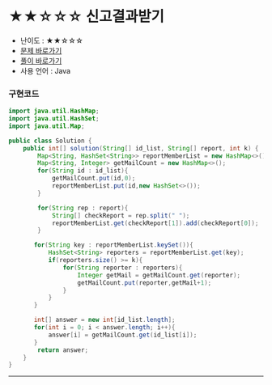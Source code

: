 # ★★☆☆☆ 신고결과받기
- 난이도 : ★★☆☆☆
- <a href="https://programmers.co.kr/learn/courses/30/lessons/92334">문제 바로가기</a>
- <a href="https://cnu-jinseop.tistory.com/109">풀이 바로가기</a>
- 사용 언어 : Java

### 구현코드
```java
import java.util.HashMap;
import java.util.HashSet;
import java.util.Map;

public class Solution {
    public int[] solution(String[] id_list, String[] report, int k) {
        Map<String, HashSet<String>> reportMemberList = new HashMap<>();
        Map<String, Integer> getMailCount = new HashMap<>();
        for(String id : id_list){
            getMailCount.put(id,0);
            reportMemberList.put(id,new HashSet<>());
        }

        for(String rep : report){
            String[] checkReport = rep.split(" ");
            reportMemberList.get(checkReport[1]).add(checkReport[0]);
        }

       for(String key : reportMemberList.keySet()){
           HashSet<String> reporters = reportMemberList.get(key);
           if(reporters.size() >= k){
               for(String reporter : reporters){
                   Integer getMail = getMailCount.get(reporter);
                   getMailCount.put(reporter,getMail+1);
               }
           }
       }

       int[] answer = new int[id_list.length];
       for(int i = 0; i < answer.length; i++){
           answer[i] = getMailCount.get(id_list[i]);
       }
        return answer;
    }
}
```

---
<Comment />
